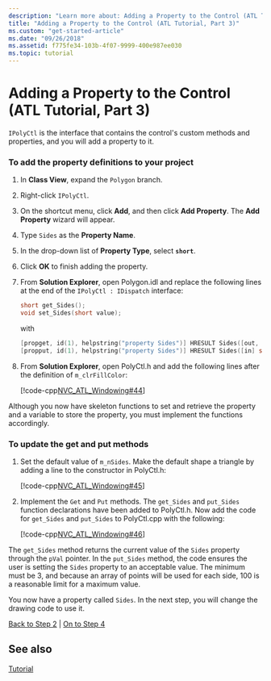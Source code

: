 ```yaml
---
description: "Learn more about: Adding a Property to the Control (ATL Tutorial, Part 3)"
title: "Adding a Property to the Control (ATL Tutorial, Part 3)"
ms.custom: "get-started-article"
ms.date: "09/26/2018"
ms.assetid: f775fe34-103b-4f07-9999-400e987ee030
ms.topic: tutorial
---
```

# Adding a Property to the Control (ATL Tutorial, Part 3)

`IPolyCtl` is the interface that contains the control's custom methods and properties, and you will add a property to it.

### To add the property definitions to your project

1. In **Class View**, expand the `Polygon` branch.

1. Right-click `IPolyCtl`.

1. On the shortcut menu, click **Add**, and then click **Add Property**. The **Add Property** wizard will appear.

1. Type `Sides` as the **Property Name**.

1. In the drop-down list of **Property Type**, select **`short`**.

1. Click **OK** to finish adding the property.

1. From **Solution Explorer**, open Polygon.idl and replace the following lines at the end of the `IPolyCtl : IDispatch` interface:

    ```cpp
    short get_Sides();
    void set_Sides(short value);
    ```

    with

    ```cpp
    [propget, id(1), helpstring("property Sides")] HRESULT Sides([out, retval] short *pVal);
    [propput, id(1), helpstring("property Sides")] HRESULT Sides([in] short newVal);
    ```

1. From **Solution Explorer**, open PolyCtl.h and add the following lines after the definition of `m_clrFillColor`:

    [!code-cpp[NVC_ATL_Windowing#44](../atl/codesnippet/cpp/adding-a-property-to-the-control-atl-tutorial-part-3_1.h)]

Although you now have skeleton functions to set and retrieve the property and a variable to store the property, you must implement the functions accordingly.

### To update the get and put methods

1. Set the default value of `m_nSides`. Make the default shape a triangle by adding a line to the constructor in PolyCtl.h:

    [!code-cpp[NVC_ATL_Windowing#45](../atl/codesnippet/cpp/adding-a-property-to-the-control-atl-tutorial-part-3_2.h)]

1. Implement the `Get` and `Put` methods. The `get_Sides` and `put_Sides` function declarations have been added to PolyCtl.h. Now add the code for `get_Sides` and `put_Sides` to PolyCtl.cpp with the following:

    [!code-cpp[NVC_ATL_Windowing#46](../atl/codesnippet/cpp/adding-a-property-to-the-control-atl-tutorial-part-3_3.cpp)]

The `get_Sides` method returns the current value of the `Sides` property through the `pVal` pointer. In the `put_Sides` method, the code ensures the user is setting the `Sides` property to an acceptable value. The minimum must be 3, and because an array of points will be used for each side, 100 is a reasonable limit for a maximum value.

You now have a property called `Sides`. In the next step, you will change the drawing code to use it.

[Back to Step 2](../atl/adding-a-control-atl-tutorial-part-2.md) \| [On to Step 4](../atl/changing-the-drawing-code-atl-tutorial-part-4.md)

## See also

[Tutorial](../atl/active-template-library-atl-tutorial.md)
